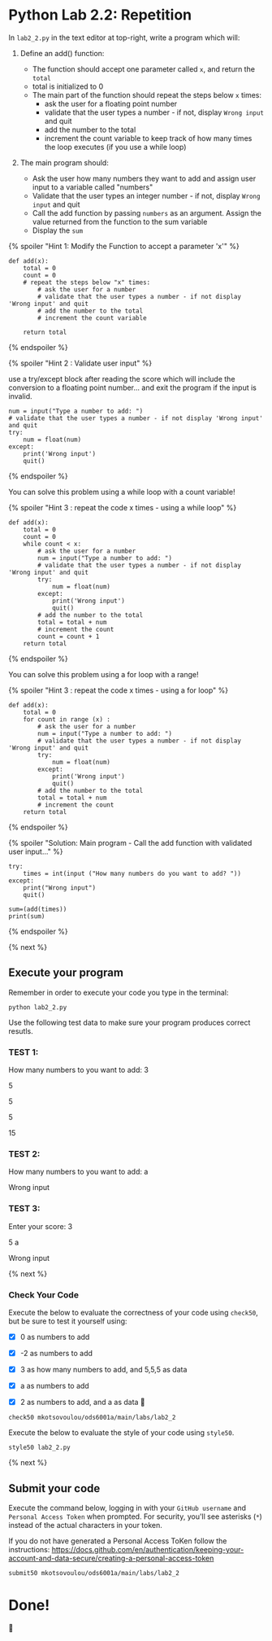 # Python Lab 2.2: Repetition 
In `lab2_2.py` in the text editor at top-right, write a program which will:

1. Define an add() function:
    - The function should accept one parameter called `x`, and return the `total`
    - total is initialized to 0
    - The main part of the function should repeat the steps below `x` times:
        - ask the user for a floating point number 
        - validate that the user types a number - if not, display `Wrong input` and quit
        - add the number to the total
        - increment the count variable to keep track of how many times the loop executes (if you use a while loop)

2. The main program should:
    - Ask the user how many numbers they want to add and assign user input to a variable called "numbers"
    - Validate that the user types an integer number - if not, display `Wrong input` and quit
    - Call the add function by passing `numbers` as an argument. Assign the value returned from the function to the sum variable
    - Display the `sum`


{% spoiler "Hint 1: Modify the Function to accept a parameter 'x'" %}

```
def add(x):
    total = 0
    count = 0
    # repeat the steps below "x" times:
        # ask the user for a number 
        # validate that the user types a number - if not display 'Wrong input' and quit
        # add the number to the total
        # increment the count variable

    return total
```
{% endspoiler %}


{% spoiler "Hint 2 : Validate user input" %}

use a try/except block after reading the score 
which will include the conversion to a floating point number...
and exit the program if the input is invalid.

```
num = input("Type a number to add: ")
# validate that the user types a number - if not display 'Wrong input' and quit
try:
    num = float(num)
except:
    print('Wrong input')
    quit()
```

{% endspoiler %}

You can solve this problem using a while loop with a count variable!

{% spoiler "Hint 3 : repeat the code x times - using a while loop" %}

```
def add(x):
    total = 0
    count = 0
    while count < x:
        # ask the user for a number
        num = input("Type a number to add: ")
        # validate that the user types a number - if not display 'Wrong input' and quit
        try:
            num = float(num)
        except:
            print('Wrong input')
            quit()
        # add the number to the total
        total = total + num
        # increment the count
        count = count + 1
    return total
```

{% endspoiler %}

You can solve this problem using a for loop with a range!

{% spoiler "Hint 3 : repeat the code x times - using a for loop" %}

```
def add(x):
    total = 0
    for count in range (x) :
        # ask the user for a number
        num = input("Type a number to add: ")
        # validate that the user types a number - if not display 'Wrong input' and quit
        try:
            num = float(num)
        except:
            print('Wrong input')
            quit()
        # add the number to the total
        total = total + num
        # increment the count
    return total

```

{% endspoiler %}

{% spoiler "Solution: Main program - Call the add function with validated user input..." %}

```
try:
    times = int(input ("How many numbers do you want to add? "))
except:
    print("Wrong input")
    quit()

sum=(add(times))
print(sum)

```

{% endspoiler %}

{% next %}


## Execute your program 

Remember in order to execute your code you type in the terminal:
```
python lab2_2.py
```

Use the following test data to make sure your program produces correct resutls.

### TEST 1:

How many numbers to you want to add: 3

5

5

5

15


### TEST 2:

How many numbers to you want to add: a

Wrong input

### TEST 3:

Enter your score: 3

5
a

Wrong input


{% next %}

### Check Your Code

Execute the below to evaluate the correctness of your code using `check50`, but be sure to test it yourself using:

- [x] 0 as numbers to add
- [x] -2 as numbers to add
- [x] 3 as how many numbers to add, and 5,5,5 as data 
- [x] a as numbers to add 
- [x] 2 as numbers to add, and a as data
:tada:


```
check50 mkotsovoulou/ods6001a/main/labs/lab2_2
```

Execute the below to evaluate the style of your code using `style50`.

```
style50 lab2_2.py
```

{% next %}

## Submit your code

Execute the command below, logging in with your `GitHub username` and `Personal Access Token` when prompted. For security, you'll see asterisks (`*`) instead of the actual characters in your token. 

If you do not have generated a Personal Access ToKen follow the instructions: 
https://docs.github.com/en/authentication/keeping-your-account-and-data-secure/creating-a-personal-access-token

```
submit50 mkotsovoulou/ods6001a/main/labs/lab2_2
```

# Done!
:tada: